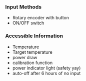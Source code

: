 
### Input Methods
- Rotary encoder with button
- ON/OFF switch


### Accessible Information
- Temperature
- Target temperature
- power draw
- calibration function
- power indicator light (safety yay)
- auto-off after 6 hours of no input